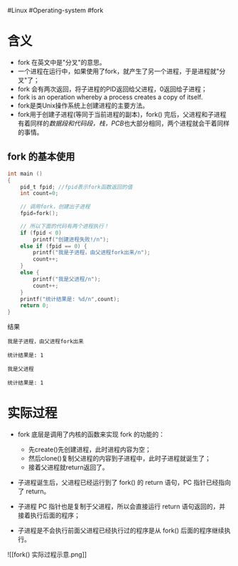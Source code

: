 #Linux #Operating-system #fork

# 含义
- fork 在英文中是"分叉"的意思。
- 一个进程在运行中，如果使用了fork，就产生了另一个进程，于是进程就"分叉"了；
- fork 会有两次返回，将子进程的PID返回给父进程，0返回给子进程；
- fork is an operation whereby a process creates a copy of itself.
- fork是类Unix操作系统上创建进程的主要方法。
- fork用于创建子进程(等同于当前进程的副本)，fork() 完后，父进程和子进程有着同样的*数据段和代码段，栈，PCB*也大部分相同，两个进程就会干着同样的事情。

## fork 的基本使用
```c
int main ()   
{   
    pid_t fpid; //fpid表示fork函数返回的值  
    int count=0;
    
    // 调用fork，创建出子进程  
    fpid=fork();

    // 所以下面的代码有两个进程执行！
    if (fpid < 0)   
        printf("创建进程失败!/n");   
    else if (fpid == 0) {  
        printf("我是子进程，由父进程fork出来/n");   
        count++;  
    }  
    else {  
        printf("我是父进程/n");   
        count++;  
    }  
    printf("统计结果是: %d/n",count);  
    return 0;  
}  
```

结果
```
我是子进程，由父进程fork出来

统计结果是: 1

我是父进程

统计结果是: 1
```

# 实际过程
- fork 底层是调用了内核的函数来实现 fork 的功能的：
	- 先create()先创建进程，此时进程内容为空；
	- 然后clone()复制父进程的内容到子进程中，此时子进程就诞生了；
	- 接着父进程就return返回了。

- 子进程诞生后，父进程已经运行到了 fork() 的 return 语句，PC 指针已经指向了 return。
- 子进程 PC 指针也是复制于父进程，所以会直接运行 return 语句返回的，并接着执行后面的程序；
- 子进程是不会执行前面父进程已经执行过的程序是从 fork() 后面的程序继续执行。

![[fork() 实际过程示意.png]]



